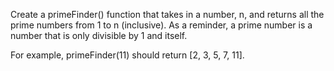Create a primeFinder() function that takes in a number, n, and returns all the prime numbers from 1 to n (inclusive). As a reminder, a prime number is a number that is only divisible by 1 and itself.

For example, primeFinder(11) should return [2, 3, 5, 7, 11].
